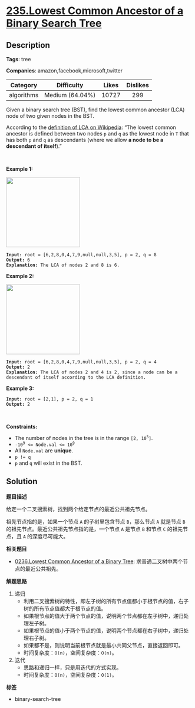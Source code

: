 # [235.Lowest Common Ancestor of a Binary Search Tree](https://leetcode.com/problems/lowest-common-ancestor-of-a-binary-search-tree/description/)

## Description

**Tags**: tree

**Companies**: amazon,facebook,microsoft,twitter

|  Category  |   Difficulty    | Likes | Dislikes |
| :--------: | :-------------: | :---: | :------: |
| algorithms | Medium (64.04%) | 10727 |   299    |

<p>Given a binary search tree (BST), find the lowest common ancestor (LCA) node of two given nodes in the BST.</p>
<p>According to the <a href="https://en.wikipedia.org/wiki/Lowest_common_ancestor" target="_blank">definition of LCA on Wikipedia</a>: &ldquo;The lowest common ancestor is defined between two nodes <code>p</code> and <code>q</code> as the lowest node in <code>T</code> that has both <code>p</code> and <code>q</code> as descendants (where we allow <strong>a node to be a descendant of itself</strong>).&rdquo;</p>
<p>&nbsp;</p>
<p><strong class="example">Example 1:</strong></p>
<img alt="" src="https://assets.leetcode.com/uploads/2018/12/14/binarysearchtree_improved.png" style="width: 200px; height: 190px;" />
<pre><code><strong>Input:</strong> root = [6,2,8,0,4,7,9,null,null,3,5], p = 2, q = 8
<strong>Output:</strong> 6
<strong>Explanation:</strong> The LCA of nodes 2 and 8 is 6.</code></pre>
<p><strong class="example">Example 2:</strong></p>
<img alt="" src="https://assets.leetcode.com/uploads/2018/12/14/binarysearchtree_improved.png" style="width: 200px; height: 190px;" />
<pre><code><strong>Input:</strong> root = [6,2,8,0,4,7,9,null,null,3,5], p = 2, q = 4
<strong>Output:</strong> 2
<strong>Explanation:</strong> The LCA of nodes 2 and 4 is 2, since a node can be a descendant of itself according to the LCA definition.</code></pre>
<p><strong class="example">Example 3:</strong></p>
<pre><code><strong>Input:</strong> root = [2,1], p = 2, q = 1
<strong>Output:</strong> 2</code></pre>
<p>&nbsp;</p>
<p><strong>Constraints:</strong></p>
<ul>
  <li>The number of nodes in the tree is in the range <code>[2, 10<sup>5</sup>]</code>.</li>
  <li><code>-10<sup>9</sup> &lt;= Node.val &lt;= 10<sup>9</sup></code></li>
  <li>All <code>Node.val</code> are <strong>unique</strong>.</li>
  <li><code>p != q</code></li>
  <li><code>p</code> and <code>q</code> will exist in the BST.</li>
</ul>

## Solution

**题目描述**

给定一个二叉搜索树，找到两个给定节点的最近公共祖先节点。

祖先节点指的是，如果一个节点 `A` 的子树里包含节点 `B`，那么节点 `A` 就是节点 `B` 的祖先节点。最近公共祖先节点指的是，一个节点 `A` 是节点 `B` 和节点 `C` 的祖先节点，且 `A` 的深度尽可能大。

**相关题目**

- [0236.Lowest Common Ancestor of a Binary Tree](./0236.lowest-common-ancestor-of-a-binary-tree.md): 求普通二叉树中两个节点的最近公共祖先。

**解题思路**

1. 递归
   - 利用二叉搜索树的特性，即左子树的所有节点值都小于根节点的值，右子树的所有节点值都大于根节点的值。
   - 如果根节点的值大于两个节点的值，说明两个节点都在左子树中，递归处理左子树。
   - 如果根节点的值小于两个节点的值，说明两个节点都在右子树中，递归处理右子树。
   - 如果都不是，则说明当前根节点就是最小共同父节点，直接返回即可。
   - 时间复杂度：`O(n)`，空间复杂度：`O(n)`。
2. 迭代
   - 思路和递归一样，只是用迭代的方式实现。
   - 时间复杂度：`O(n)`，空间复杂度：`O(1)`。

**标签**

- binary-search-tree
